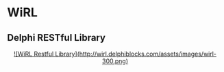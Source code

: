# WiRL
## Delphi RESTful Library
<p>
<div align="center">
<a href="http://wirl.delphiblocks.com/">![WiRL Restful Library](http://wirl.delphiblocks.com/assets/images/wirl-300.png)
</div>
</p>
